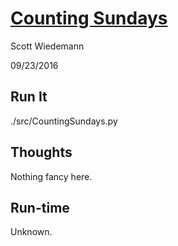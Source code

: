 # [Counting Sundays](http://projecteuler.net/problem=19)
Scott Wiedemann

09/23/2016

## Run It
./src/CountingSundays.py

## Thoughts
Nothing fancy here.

## Run-time
Unknown.
